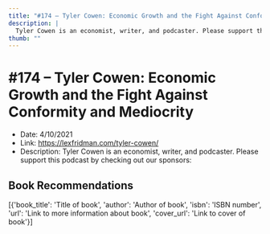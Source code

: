 ```yaml
---
title: "#174 – Tyler Cowen: Economic Growth and the Fight Against Conformity and Mediocrity"
description: |
  Tyler Cowen is an economist, writer, and podcaster. Please support this podcast by checking out our sponsors:"
thumb: ""
---
```


# #174 – Tyler Cowen: Economic Growth and the Fight Against Conformity and Mediocrity

  - Date: 4/10/2021
  - Link: https://lexfridman.com/tyler-cowen/
  - Description: Tyler Cowen is an economist, writer, and podcaster. Please support this podcast by checking out our sponsors:

## Book Recommendations

[{'book_title': 'Title of book', 'author': 'Author of book', 'isbn': 'ISBN number', 'url': 'Link to more information about book', 'cover_url': 'Link to cover of book'}]